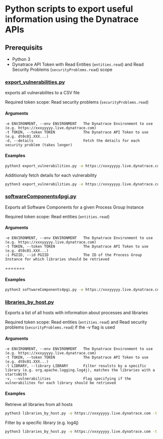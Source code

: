 # Python scripts to export useful information using the Dynatrace APIs

## Prerequisits
- Python 3
- Dynatrace API Token with Read Entities (`entities.read`) and Read Security Problems (`securityProblems.read`) scope 


### [export_vulnerabilities.py](export_vulnerabilities.py)
exports all vulnerabilites to a CSV file

Required token scope: Read security problems (`securityProblems.read`)

#### Arguments
```
-e ENVIRONMENT, --env ENVIRONMENT   The Dynatrace Environment to use (e.g. https://xxxyyyyy.live.dynatrace.com)                    
-t TOKEN, --token TOKEN             The Dynatrace API Token to use (e.g. dt0c01.XXX...)                  
-d, --details                       Fetch the details for each security problem (takes longer)
```

#### Examples
```bash
python3 export_vulnerabilities.py -e https://xxxyyyyy.live.dynatrace.com -t dt0c01.XXX... 
```
Additionaly fetch details for each vulnerability
```bash
python3 export_vulnerabilities.py -e https://xxxyyyyy.live.dynatrace.com -t dt0c01.XXX... -d
```

### [softwareComponents4pgi.py](softwareComponents4pgi.py)
Exports all Software Components for a given Process Group Instance

Required token scope: Read entities (`entities.read`)

#### Arguments
```
-e ENVIRONMENT, --env ENVIRONMENT   The Dynatrace Environment to use (e.g. https://xxxyyyyy.live.dynatrace.com)                    
-t TOKEN, --token TOKEN             The Dynatrace API Token to use (e.g. dt0c01.XXX...)                  
-i PGIID, --id PGIID                The ID of the Process Group Instance for which libraries should be retrieved
```
=======

#### Examples
```bash
python3 softwareComponents4pgi.py -e https://xxxyyyyy.live.dynatrace.com -t dt0c01.XXX... -id PROCESS_GROUP_INSTANCE_XXX
```

### [libraries_by_host.py](libraries_by_host.py)
Exports a list of all hosts with information about processes and libraries

Required token scope: Read entities (`entities.read`) and Read security problems (`securityProblems.read`) if the -v flag is used

#### Arguments
```
-e ENVIRONMENT, --env ENVIRONMENT   The Dynatrace Environment to use (e.g. https://xxxyyyyy.live.dynatrace.com)                    
-t TOKEN, --token TOKEN             The Dynatrace API Token to use (e.g. dt0c01.XXX...)     
-l LIBRARY, --library LIBRARY       Filter resulsts by a specific library (e.g. org.apache.logging.log4j), matches the libraries with a startsWith
-v, --vulnerabilities               Flag specifying if the vulnerabilites for each library should be retrieved               
```

#### Examples
Retrieve all libraries from all hosts
```bash
python3 libraries_by_host.py -e https://xxxyyyyy.live.dynatrace.com -t dt0c01.XXX... 
```
Filter by a specific library (e.g. log4j)
```bash
python3 libraries_by_host.py -e https://xxxyyyyy.live.dynatrace.com -t dt0c01.XXX... -l org.apache.logging.log4j
```
